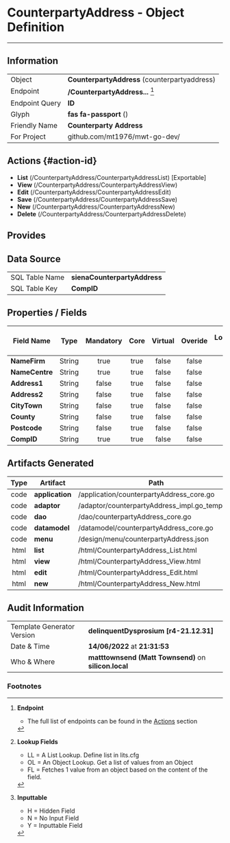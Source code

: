# **CounterpartyAddress** - Object Definition
---
##  Information
|   |   |
|---|---|
|Object         |**CounterpartyAddress** (counterpartyaddress) |
|Endpoint 	    |**/CounterpartyAddress...** [^1]|
|Endpoint Query |**ID**|
Glyph|**fas fa-passport** ()
Friendly Name|**Counterparty Address**|
|For Project    |github.com/mt1976/mwt-go-dev/|

##  Actions {#action-id}
* **List** (/CounterpartyAddress/CounterpartyAddressList) [Exportable]
* **View** (/CounterpartyAddress/CounterpartyAddressView)
* **Edit** (/CounterpartyAddress/CounterpartyAddressEdit)
* **Save** (/CounterpartyAddress/CounterpartyAddressSave)
* **New** (/CounterpartyAddress/CounterpartyAddressNew)
* **Delete** (/CounterpartyAddress/CounterpartyAddressDelete)







##  Provides







##  Data Source 
|   |   |
|---|---|
SQL Table Name       | **sienaCounterpartyAddress**
SQL Table Key | **CompID**



##  Properties / Fields
| Field Name| Type | Mandatory | Core | Virtual | Overide | Lookup [^2]| Lookup Object      | Lookup Field Source         | Lookup Return Value                | Inputable [^3]|DB Column|Default Value| No Change | Callout | Internal |
| -- | --  | :--: | :--: | :--: |:--: |:--: |:--: |-- |-- |:--: |-- | --| :--: | :--: | :--: |
|**NameFirm**|String|true|true|false|false|||||Y|NameFirm||false|false|false|
|**NameCentre**|String|true|true|false|false|||||Y|NameCentre||false|false|false|
|**Address1**|String|false|true|false|false|||||Y|Address1||false|false|false|
|**Address2**|String|false|true|false|false|||||Y|Address2||false|false|false|
|**CityTown**|String|false|true|false|false|||||Y|CityTown||false|false|false|
|**County**|String|false|true|false|false|||||Y|County||false|false|false|
|**Postcode**|String|false|true|false|false|||||Y|Postcode||false|false|false|
|**CompID**|String|true|true|false|false|||||Y|CompID||false|false|false|


##  Artifacts Generated
| Type | Artifact | Path|
| :--: | -- | -- |
| code | **application** | /application/counterpartyAddress_core.go |
| code | **adaptor** | /adaptor/counterpartyAddress_impl.go_template |
| code | **dao** | /dao/counterpartyAddress_core.go |
| code | **datamodel** | /datamodel/counterpartyAddress_core.go |
| code | **menu** | /design/menu/counterpartyAddress.json |
| html | **list** | /html/CounterpartyAddress_List.html |
| html | **view** | /html/CounterpartyAddress_View.html |
| html | **edit** | /html/CounterpartyAddress_Edit.html |
| html | **new** | /html/CounterpartyAddress_New.html |


## Audit Information
|   |   |
|---|---|
Template Generator Version   | **delinquentDysprosium [r4-21.12.31]**
Date & Time		     | **14/06/2022** at **21:31:53**
Who & Where		     | **matttownsend (Matt Townsend)** on **silicon.local**

### Footnotes
[^1]: **Endpoint**
    * The full list of endpoints can be found in the [Actions](#action-id) section
[^2]: **Lookup Fields**
    * LL = A List Lookup. Define list in lits.cfg
    * OL = An Object Lookup. Get a list of values from an Object
    * FL = Fetches 1 value from an object based on the content of the field. 
[^3]: **Inputtable**   
    * H = Hidden Field
    * N = No Input Field
    * Y = Inputtable Field